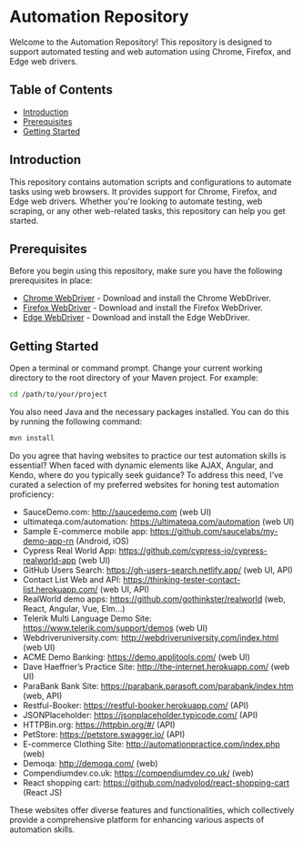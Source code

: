 # Automation Repository
Welcome to the Automation Repository! This repository is designed to support automated testing and web automation using Chrome, Firefox, and Edge web drivers.

## Table of Contents
- [Introduction](#introduction)
- [Prerequisites](#prerequisites)
- [Getting Started](#getting-started)

## Introduction

This repository contains automation scripts and configurations to automate tasks using web browsers. It provides support for Chrome, Firefox, and Edge web drivers. Whether you're looking to automate testing, web scraping, or any other web-related tasks, this repository can help you get started.

## Prerequisites

Before you begin using this repository, make sure you have the following prerequisites in place:

- [Chrome WebDriver](https://sites.google.com/a/chromium.org/chromedriver/downloads) - Download and install the Chrome WebDriver.
- [Firefox WebDriver](https://github.com/mozilla/geckodriver/releases) - Download and install the Firefox WebDriver.
- [Edge WebDriver](https://developer.microsoft.com/en-us/microsoft-edge/tools/webdriver/) - Download and install the Edge WebDriver.

## Getting Started

Open a terminal or command prompt.
Change your current working directory to the root directory of your Maven project. For example:
```bash
cd /path/to/your/project
```

You also need Java and the necessary packages installed. You can do this by running the following command:
```bash
mvn install
```

Do you agree that having websites to practice our test automation skills is essential? When faced with dynamic elements like AJAX, Angular, and Kendo, where do you typically seek guidance?
To address this need, I've curated a selection of my preferred websites for honing test automation proficiency:


- SauceDemo.com: http://saucedemo.com (web UI)
- ultimateqa.com/automation: https://ultimateqa.com/automation (web UI)
- Sample E-commerce mobile app: https://github.com/saucelabs/my-demo-app-rn (Android, iOS)
- Cypress Real World App: https://github.com/cypress-io/cypress-realworld-app (web UI)
- GitHub Users Search: https://gh-users-search.netlify.app/ (web UI, API)
- Contact List Web and API: https://thinking-tester-contact-list.herokuapp.com/ (web UI, API)
- RealWorld demo apps: https://github.com/gothinkster/realworld (web, React, Angular, Vue, Elm...)
- Telerik Multi Language Demo Site: https://www.telerik.com/support/demos (web UI)
- Webdriveruniversity.com: http://webdriveruniversity.com/index.html (web UI)
- ACME Demo Banking: https://demo.applitools.com/ (web UI)
- Dave Haeffner’s Practice Site: http://the-internet.herokuapp.com/ (web UI)
- ParaBank Bank Site: https://parabank.parasoft.com/parabank/index.htm (web, API)
- Restful-Booker: https://restful-booker.herokuapp.com/ (API)
- JSONPlaceholder: https://jsonplaceholder.typicode.com/ (API)
- HTTPBin.org: https://httpbin.org/#/ (API)
- PetStore: https://petstore.swagger.io/ (API)
- E-commerce Clothing Site: http://automationpractice.com/index.php (web)
- Demoqa: http://demoqa.com/ (web)
- Compendiumdev.co.uk: https://compendiumdev.co.uk/ (web)
- React shopping cart: https://github.com/nadvolod/react-shopping-cart (React JS)

These websites offer diverse features and functionalities, which collectively provide a comprehensive platform for enhancing various aspects of automation skills.

